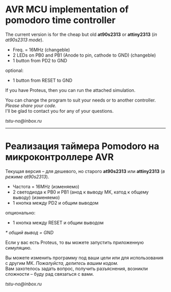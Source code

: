 # AVR MCU implementation of pomodoro time controller

The current version is for the cheap but old __at90s2313__ or __attiny2313__ (_in at90s2313 mode_).  

* Freq. = 16MHz (changeble)
* 2 LEDs on PB0 and PB1 (Anode to pin, cathode to GND) (changeble)
* 1 button from PD2 to GND  

optional:
* 1 button from RESET to GND

If you have Proteus, then you can run the attached simulation.

You can change the program to suit your needs or to another controller. _Please share your code._  
I'll be glad to contact you for any of your questions.

_tstu-no@inbox.ru_

----

# Реализация таймера Pomodoro на микроконтроллере AVR

Текущая версия – для дешевого, но старого __at90s2313__ или __attiny2313__ (_в режиме at90s2313_).  

* Частота = 16MHz (изменяемо)
* 2 светодиода к PB0 и PB1 (анод к выводу МК, катод к общему выводу) (изменяемо)
* 1 кнопка между PD2 и общим выводом  

опционально:
* 1 кнопка между RESET и общим выводом

_\* общий вывод = GND_

Если у вас есть Proteus, то вы можете запустить приложенную симуляцию.

Вы можете изменить программу под ваши цели или для использования с другим МК. _Пожалуйста, делитесь вашим кодом._  
Вам захотелось задать вопрос, получить разъяснения, возникли сложности – буду рад связаться с вами.


_tstu-no@inbox.ru_